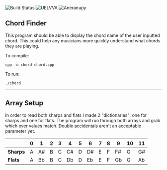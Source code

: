 <!-- using shields.io for status buttons -->
![Build Status](https://img.shields.io/badge/Build-Passing-green.svg)
![UELVVA](https://img.shields.io/badge/Version-v0.3-blue.svg?style=flat)
![Aneranupy](https://img.shields.io/badge/Aneranupy-Critical-ff69b4.svg?style=flat)


## Chord Finder

This program should be able to display the chord name of the user inputted chord.
This could help any musicians more quickly understand what chords they are playing.

To compile:

    cpp -o chord chord.cpp

To run:

    ./chord
    
    
---
## Array Setup
In order to read both sharps and flats I made 2 "dictionaries"; one for sharps and one for flats.
The program will run through both arrays and grab which ever values match. Double accidentals aren't an acceptable parameter yet.

|  | 0 | 1 | 2 | 3 | 4 | 5 | 6 | 7 | 8 | 9 | 10 | 11 |
| --- | --- | --- | --- | --- | --- | --- | --- | --- | --- | --- | --- | --- |
| **Sharps** | A | A# | B | C | C# | D | D# | E | F | F# | G | G# |
| **Flats** | A | Bb | B | C | Db | D | Eb | E | F | Gb | G | Ab |
